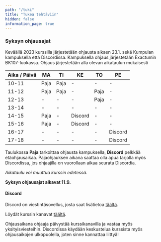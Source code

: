 ```yaml
---
path: "/tuki"
title: "Tukea tehtäviin"
hidden: false
information_page: true
---
```


### Syksyn ohjausajat

Keväällä 2023 kurssilla järjestetään ohjausta alkaen 23.1. sekä Kumpulan kampuksella että Discordissa. Kampuksella ohjaus järjestetään Exactumin BK107-luokassa. Ohjaus järjestetään alla olevan aikataulun mukaisesti

| Aika / Päivä | MA | TI | KE | TO | PE |
|-----|----|----|----|----|----|
| 10-11 | Paja | Paja | - | - | - |
| 11-12 | Paja | Paja | - | Paja | - |
| 12-13 | - | - | - | Paja | - |
| 13-14 | - | - | - | - | - |
| 14-15 | Paja | - | Discord | - | - |
| 15-16 | Paja | - | Discord | - | - |
| 16-17 | - | - | - | - | Discord |
| 17-18 | - | - | - | - | Discord |

Taulukossa **Paja** tarkoittaa ohjausta kampuksella, **Discord** pelkkää etäohjausaikaa. Pajaohjauksen aikana saattaa olla apua tarjolla myös Discordissa, jos ohjaajilla on vuorollaan aikaa seurata Discordia.

*Aikataulu voi muuttua kurssin edetessä.*

**Syksyn ohjausajat alkavat 11.9.**

#### Discord

Discord on viestintäsovellus, josta saat lisätietoa [täältä](https://discord.com/).

Löydät kurssin kanavat [täältä](https://study.cs.helsinki.fi/discord/join/ohjelmoinnin_mooc).

Ohjausaikana ohjaaja päivystää kurssikanavilla ja vastaa myös yksityisviesteihin. Discordissa käydään keskustelua kurssista myös ohjausaikojen ulkopuolella, joten sinne kannattaa liittyä!
